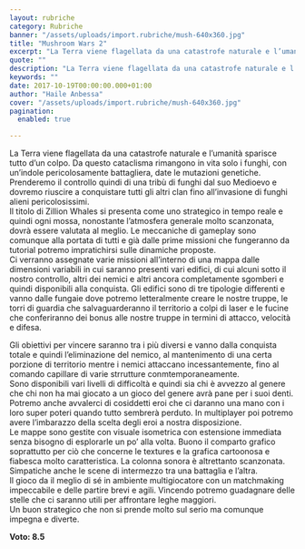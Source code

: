 ```yaml
---
layout: rubriche
category: Rubriche
banner: "/assets/uploads/import.rubriche/mush-640x360.jpg"
title: "Mushroom Wars 2"
excerpt: "La Terra viene flagellata da una catastrofe naturale e l’umanità sparisce tutto d’un colpo. Da questo cataclisma rimangono in vita solo i funghi, con un’indole pericolosamente battagliera, date le mutazioni genetiche. Prenderemo il controllo quindi di una tribù di funghi dal suo Medioevo e dovremo riuscire a conquistare tutti gli altri clan fino all’invasione di [&hellip"
quote: ""
description: "La Terra viene flagellata da una catastrofe naturale e l’umanità sparisce tutto d’un colpo. Da questo cataclisma rimangono in vita solo i funghi, con un’indole pericolosamente battagliera, date le mutazioni genetiche. Prenderemo il controllo quindi di una tribù di funghi dal suo Medioevo e dovremo riuscire a conquistare tutti gli altri clan fino all’invasione di [&hellip"
keywords: ""
date: 2017-10-19T00:00:00.000+01:00
author: "Haile Anbessa"
cover: "/assets/uploads/import.rubriche/mush-640x360.jpg"
pagination:
  enabled: true

---
```


La Terra viene flagellata da una catastrofe naturale e l’umanità sparisce tutto d’un colpo. Da questo cataclisma rimangono in vita solo i funghi, con un’indole pericolosamente battagliera, date le mutazioni genetiche.  
Prenderemo il controllo quindi di una tribù di funghi dal suo Medioevo e dovremo riuscire a conquistare tutti gli altri clan fino all’invasione di funghi alieni pericolosissimi.  
Il titolo di Zillion Whales si presenta come uno strategico in tempo reale e quindi ogni mossa, nonostante l’atmosfera generale molto scanzonata, dovrà essere valutata al meglio. Le meccaniche di gameplay sono comunque alla portata di tutti e già dalle prime missioni che fungeranno da tutorial potremo impratichirsi sulle dinamiche proposte.  
Ci verranno assegnate varie missioni all’interno di una mappa dalle dimensioni variabili in cui saranno presenti vari edifici, di cui alcuni sotto il nostro controllo, altri dei nemici e altri ancora completamente sgomberi e quindi disponibili alla conquista. Gli edifici sono di tre tipologie differenti e vanno dalle fungaie dove potremo letteralmente creare le nostre truppe, le torri di guardia che salvaguarderanno il territorio a colpi di laser e le fucine che conferiranno dei bonus alle nostre truppe in termini di attacco, velocità e difesa.  
  
Gli obiettivi per vincere saranno tra i più diversi e vanno dalla conquista totale e quindi l’eliminazione del nemico, al mantenimento di una certa porzione di territorio mentre i nemici attaccano incessantemente, fino al comando capillare di varie strrutture conmtemporaneamente.  
Sono disponibili vari livelli di difficoltà e quindi sia chi è avvezzo al genere che chi non ha mai giocato a un gioco del genere avrà pane per i suoi denti.  
Potremo anche avvalerci di cosiddetti eroi che ci daranno una mano con i loro super poteri quando tutto sembrerà perduto. In multiplayer poi potremo avere l’imbarazzo della scelta degli eroi a nostra disposizione.  
Le mappe sono gestite con visuale isometrica con estensione immediata senza bisogno di esplorarle un po’ alla volta. Buono il comparto grafico soprattutto per ciò che concerne le textures e la grafica cartoonosa e fiabesca molto caratteristica. La colonna sonora è altrettanto scanzonata. Simpatiche anche le scene di intermezzo tra una battaglia e l’altra.  
Il gioco da il meglio di sé in ambiente multigiocatore con un matchmaking impeccabile e delle partire brevi e agili. Vincendo potremo guadagnare delle stelle che ci saranno utili per affrontare leghe maggiori.  
Un buon strategico che non si prende molto sul serio ma comunque impegna e diverte.

**Voto: 8.5**